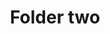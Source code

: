 ---
title: Folder two
tags:
icon: folder-two
svg: '<svg xmlns="http://www.w3.org/2000/svg" width="24" height="24" fill="none" viewBox="0 0 24 24" stroke-width="1.5" stroke-linecap="round" stroke-linejoin="round" stroke="currentColor"><path d="M19 7h-7.34a2 2 0 0 1-1.322-.5l-2.272-2M19 7a2 2 0 0 1 2 2v9a2 2 0 0 1-2 2H5a2 2 0 0 1-2-2V6a2 2 0 0 1 2-2h1.745a2 2 0 0 1 1.322.5M19 7a2.5 2.5 0 0 0-2.5-2.5H8.066"/></svg>'
---
